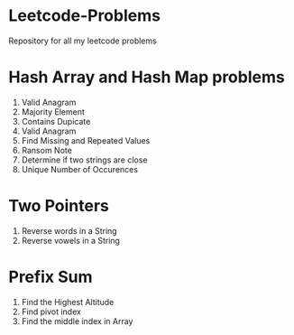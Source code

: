 # Leetcode-Problems
Repository for all my leetcode problems

# Hash Array and Hash Map problems
1. Valid Anagram
2. Majority Element
3. Contains Dupicate
4. Valid Anagram
5. Find Missing and Repeated Values
6. Ransom Note
7. Determine if two strings are close
8. Unique Number of Occurences

# Two Pointers
1. Reverse words in a String
2. Reverse vowels in a String

# Prefix Sum
1. Find the Highest Altitude
2. Find pivot index
3. Find the middle index in Array
